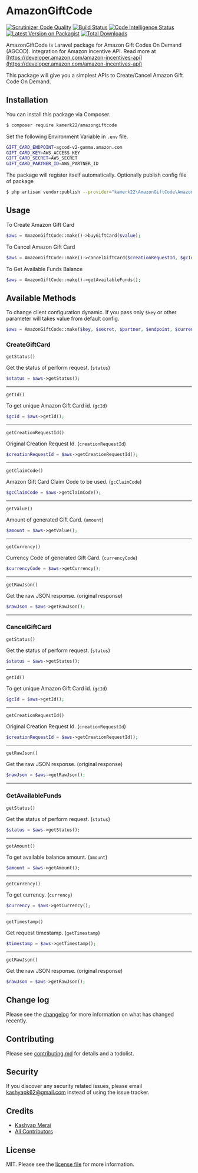 
# AmazonGiftCode

[![Scrutinizer Code Quality](https://scrutinizer-ci.com/g/kamerk22/AmazonGiftCode/badges/quality-score.png?b=master&s=0c4b7d1a88b4519df2f2a95282ef07c53159aca2)](https://scrutinizer-ci.com/g/kamerk22/AmazonGiftCode/?branch=master)
[![Build Status](https://scrutinizer-ci.com/g/kamerk22/AmazonGiftCode/badges/build.png?b=master&s=8971718965afae0299de675bf1a1f68dd051207a)](https://scrutinizer-ci.com/g/kamerk22/AmazonGiftCode/build-status/master)
[![Code Intelligence Status](https://scrutinizer-ci.com/g/kamerk22/AmazonGiftCode/badges/code-intelligence.svg?b=master&s=e4998c2937ca56b1d7fcb0bb71d678b3a151ffc8)](https://scrutinizer-ci.com/code-intelligence)
[![Latest Version on Packagist][ico-version]][link-packagist]
[![Total Downloads][ico-downloads]][link-downloads]

AmazonGiftCode is Laravel package for Amazon Gift Codes On Demand (AGCOD). Integration for Amazon Incentive API. Read more at [https://developer.amazon.com/amazon-incentives-api](https://developer.amazon.com/amazon-incentives-api) 

This package will give you a simplest APIs to Create/Cancel Amazon Gift Code On Demand.


## Installation

You can install this package via Composer.

``` bash
$ composer require kamerk22/amazongiftcode
```

Set the following Environment Variable in `.env` file.
```bash
GIFT_CARD_ENDPOINT=agcod-v2-gamma.amazon.com
GIFT_CARD_KEY=AWS_ACCESS_KEY
GIFT_CARD_SECRET=AWS_SECRET
GIFT_CARD_PARTNER_ID=AWS_PARTNER_ID
```

The package will register itself automatically.
Optionally publish config file of package
 ```bash
$ php artisan vendor:publish --provider="kamerk22\AmazonGiftCode\AmazonGiftCodeServiceProvider" --tag="config"
```
## Usage
To Create Amazon Gift Card
```php
$aws = AmazonGiftCode::make()->buyGiftCard($value);
```
To Cancel Amazon Gift Card
```php
$aws = AmazonGiftCode::make()->cancelGiftCard($creationRequestId, $gcId);
```
To Get Available Funds Balance
```php
$aws = AmazonGiftCode::make()->getAvailableFunds();
```

## Available Methods

To change client configuration dynamic. If you pass only `$key` or other parameter will takes value from default config.
```php
$aws = AmazonGiftCode::make($key, $secret, $partner, $endpoint, $currency)->buyGiftCard($value);
```


### CreateGiftCard

`getStatus()`

Get the status of perform request. (`status`)

```php
$status = $aws->getStatus();
```
-------------------

`getId()`

To get unique Amazon Gift Card id. (`gcId`)


```php
$gcId = $aws->getId();
```
-------------------
`getCreationRequestId()`

Original Creation Request Id. (`creationRequestId`)


```php
$creationRequestId = $aws->getCreationRequestId();
```
-------------------
`getClaimCode()`

Amazon Gift Card Claim Code to be used. (`gcClaimCode`)


```php
$gcClaimCode = $aws->getClaimCode();
```
-------------------
`getValue()`

Amount of generated Gift Card. (`amount`)


```php
$amount = $aws->getValue();
```
-------------------
`getCurrency()`

Currency Code of generated Gift Card. (`currencyCode`)


```php
$currencyCode = $aws->getCurrency();
```
-------------------
`getRawJson()`

Get the raw JSON response. (original response)


```php
$rawJson = $aws->getRawJson();
```

-------------------
### CancelGiftCard

`getStatus()`

Get the status of perform request. (`status`)

```php
$status = $aws->getStatus();
```
-------------------
`getId()`

To get unique Amazon Gift Card id. (`gcId`)


```php
$gcId = $aws->getId();
```
-------------------
`getCreationRequestId()`

Original Creation Request Id. (`creationRequestId`)


```php
$creationRequestId = $aws->getCreationRequestId();
```

-------------------
`getRawJson()`

Get the raw JSON response. (original response)


```php
$rawJson = $aws->getRawJson();
```


-------------------
### GetAvailableFunds

`getStatus()`

Get the status of perform request. (`status`)

```php
$status = $aws->getStatus();
```
-------------------
`getAmount()`

To get available balance amount. (`amount`)


```php
$amount = $aws->getAmount();
```
-------------------
`getCurrency()`

To get currency. (`currency`)


```php
$currency = $aws->getCurrency();

```
-------------------
`getTimestamp()`

Get request timestamp. (`getTimestamp`)


```php
$timestamp = $aws->getTimestamp();
```

-------------------
`getRawJson()`

Get the raw JSON response. (original response)


```php
$rawJson = $aws->getRawJson();
```

## Change log

Please see the [changelog](changelog.md) for more information on what has changed recently.


## Contributing

Please see [contributing.md](contributing.md) for details and a todolist.

## Security

If you discover any security related issues, please email kashyapk62@gmail.com instead of using the issue tracker.

## Credits

- [Kashyap Merai][link-author]
- [All Contributors][link-contributors]

## License

MIT. Please see the [license file](license.md) for more information.

[ico-version]: https://img.shields.io/packagist/v/kamerk22/amazongiftcode.svg?style=flat-square
[ico-downloads]: https://img.shields.io/packagist/dt/kamerk22/amazongiftcode.svg?style=flat-square
[ico-travis]: https://img.shields.io/travis/kamerk22/amazongiftcode/master.svg?style=flat-square
[ico-styleci]: https://styleci.io/repos/12345678/shield

[link-packagist]: https://packagist.org/packages/kamerk22/amazongiftcode
[link-downloads]: https://packagist.org/packages/kamerk22/amazongiftcode
[link-travis]: https://travis-ci.org/kamerk22/amazongiftcode
[link-styleci]: https://styleci.io/repos/12345678
[link-author]: https://github.com/kamerk22
[link-contributors]: ../../contributors]
